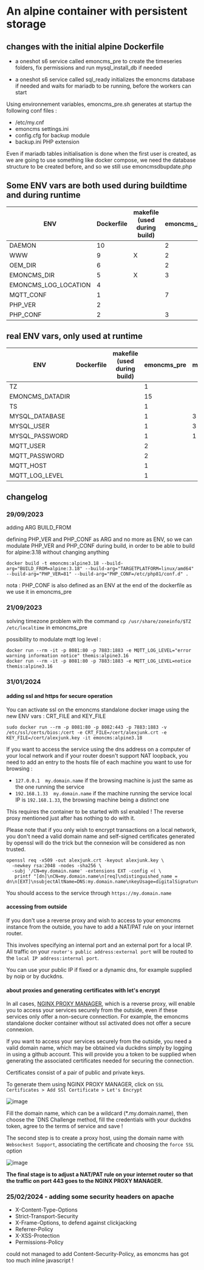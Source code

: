 # An alpine container with persistent storage

## changes with the initial alpine Dockerfile

- a oneshot s6 service called emoncms_pre to create the timeseries folders, fix permissions and run mysql_install_db if needed

- a oneshot s6 service called sql_ready initializes the emoncms database if needed and waits for mariadb to be running, before the workers can start

Using environnement variables, emoncms_pre.sh generates at startup the following conf files :
- /etc/my.cnf
- emoncms settings.ini
- config.cfg for backup module
- backup.ini PHP extension

Even if mariadb tables initialisation is done when the first user is created, as we are going to use something like docker compose, we need the database structure to be created before, and so we still use emoncmsdbupdate.php

## Some ENV vars are both used during buildtime and during runtime

ENV|Dockerfile|makefile (used during build)|emoncms_pre|mysql_ready|ARG
--|--|--|--|--|--
DAEMON|10||2||
WWW|9|X|2||
OEM_DIR|6||2|1|
EMONCMS_DIR|5|X|3||
EMONCMS_LOG_LOCATION|4||||
MQTT_CONF|1||7||
PHP_VER|2||||YES
PHP_CONF|2||3||YES

## real ENV vars, only used at runtime
ENV|Dockerfile|makefile (used during build)|emoncms_pre|mysql_ready|ARG
--|--|--|--|--|--
TZ|||1||
EMONCMS_DATADIR|||15||
TS|||1||
MYSQL_DATABASE|||1|3|
MYSQL_USER|||1|3|
MYSQL_PASSWORD|||1|1|
MQTT_USER|||2||
MQTT_PASSWORD|||2||
MQTT_HOST|||1||
MQTT_LOG_LEVEL|||1||


## changelog

### 29/09/2023

adding ARG BUILD_FROM

defining PHP_VER and PHP_CONF as ARG and no more as ENV, so we can modulate PHP_VER and PHP_CONF during build, in order to be able to build for alpine:3.18 without changing anything

```
docker build -t emoncms:alpine3.18 --build-arg="BUILD_FROM=alpine:3.18" --build-arg="TARGETPLATFORM=linux/amd64" --build-arg="PHP_VER=81" --build-arg="PHP_CONF=/etc/php81/conf.d" .
```

nota : PHP_CONF is also defined as an ENV at the end of the dockerfile as we use it in emoncms_pre

### 21/09/2023

solving timezone problem with the command `cp /usr/share/zoneinfo/$TZ /etc/localtime` in emoncms_pre

possibility to modulate mqtt log level :

```
docker run --rm -it -p 8081:80 -p 7883:1883 -e MQTT_LOG_LEVEL="error warning information notice" themis:alpine3.16
docker run --rm -it -p 8081:80 -p 7883:1883 -e MQTT_LOG_LEVEL=notice themis:alpine3.16
```

### 31/01/2024

#### adding ssl and https for secure operation

You can activate ssl on the emoncms standalone docker image using the new ENV vars : CRT_FILE and KEY_FILE

```
sudo docker run --rm -p 8081:80 -p 8082:443 -p 7883:1883 -v /etc/ssl/certs/bios:/cert -e CRT_FILE=/cert/alexjunk.crt -e KEY_FILE=/cert/alexjunk.key -it emoncms:alpine3.18
```
If you want to access the service using the dns address on a computer of your local network and if your router doesn't support NAT loopback, you need to add an entry to the hosts file of each machine you want to use for browsing :

- `127.0.0.1  my.domain.name` if the browsing machine is just the same as the one running the service
- `192.168.1.33  my.domain.name` if the machine running the service local IP is `192.168.1.33`, the browsing machine being a distinct one

This requires the container to be started with ssl enabled ! The reverse proxy mentioned just after has nothing to do with it.

Please note that if you only wish to encrypt transactions on a local network, you don't need a valid domain name and self-signed certificates generated by openssl will do the trick but the connexion will be considered as non trusted.

```
openssl req -x509 -out alexjunk.crt -keyout alexjunk.key \
  -newkey rsa:2048 -nodes -sha256 \
  -subj '/CN=my.domain.name' -extensions EXT -config <( \
   printf "[dn]\nCN=my.domain.name\n[req]\ndistinguished_name = dn\n[EXT]\nsubjectAltName=DNS:my.domain.name\nkeyUsage=digitalSignature\nextendedKeyUsage=serverAuth")
```
You should access to the service through `https://my.domain.name`

#### accessing from outside

If you don't use a reverse proxy and wish to access to your emoncms instance from the outside, you have to add a NAT/PAT rule on your internet router.

This involves specifying an internal port and an external port for a local IP. All traffic on your `router's public address:external port` will be routed to the `local IP address:internal port`.

You can use your public IP if fixed or a dynamic dns, for example supplied by noip or by duckdns.

#### about proxies and generating certificates with let's encrypt

In all cases, [NGINX PROXY MANAGER](https://nginxproxymanager.com/), which is a reverse proxy, will enable you to access your services securely from the outside, even if these services only offer a non-secure connection. For example, the emoncms standalone docker container without ssl activated does not offer a secure connexion.

If you want to access your services securely from the outside, you need a valid domain name, which may be obtained via duckdns simply by logging in using a github account. This will provide you a token to be supplied when generating the associated certificates needed for securing the connection. 

Certificates consist of a pair of public and private keys.

To generate them using NGINX PROXY MANAGER, click on `SSL Certificates > Add SSl Certificate > Let's Encrypt`

![image](https://github.com/Open-Building-Management/containers/assets/24553739/a056e47b-6844-433c-b4af-ef92651e329b)

Fill the domain name, which can be a wildcard (*.my.domain.name), then choose the `DNS Challenge method, fill the credentials with your duckdns token, agree to the terms of service and save !

The second step is to create a proxy host, using the domain name with `Websockest Support`, associating the certificate and choosing the `force SSL` option

![image](https://github.com/Open-Building-Management/containers/assets/24553739/93c2b7b7-4121-4edc-837e-8403c50ae450)

**The final stage is to adjust a NAT/PAT rule on your internet router so that the traffic on port 443 goes to the NGINX PROXY MANAGER.**

### 25/02/2024 - adding some security headers on apache

- X-Content-Type-Options
- Strict-Transport-Security
- X-Frame-Options, to defend against clickjacking
- Referrer-Policy
- X-XSS-Protection
- Permissions-Policy

could not managed to add Content-Security-Policy, as emoncms has got too much inline javascript !
